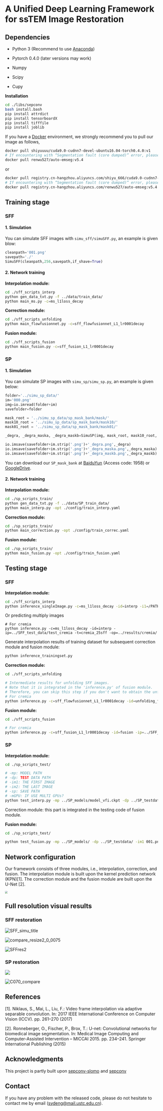 # A Unified Deep Learning Framework for ssTEM Image Restoration



## Dependencies

- Python 3  (Recommend to use [Anaconda](https://www.anaconda.com/download/#linux))

- Pytorch 0.4.0  (later versions may work)

- Numpy
- Scipy
- Cupy

**Installation** 

```bash
cd ./libs/sepconv
bash install.bash
pip install attrdict
pip install tensorboardX
pip install tifffile
pip install joblib
```



If you have a [Docker](https://www.docker.com/) environment, we strongly recommend you to pull our image as follows,

```bash
docker pull shiyuuuu/cuda9.0-cudnn7-devel-ubuntu16.04-torch0.4.0:v1
# If encountering with “Segmentation fault (core dumped)” error, please try with:
docker pull renwu527/auto-emseg:v5.4
```

or

```bash
docker pull registry.cn-hangzhou.aliyuncs.com/shiyu_666/cuda9.0-cudnn7-devel-ubuntu16.04-torch0.4:v1
# If encountering with “Segmentation fault (core dumped)” error, please try with:
docker pull registry.cn-hangzhou.aliyuncs.com/renwu527/auto-emseg:v5.4
```



## Training stage

### SFF

#### 1. Simulation

You can simulate SFF images with `simu_sff/simuSFF.py`, an example is given blow:

```python
cleanpath='001.png'
savepath='./'
SimuSFF(cleanpath,256,savepath,if_shave=True)
```



#### 2. Network training

**Interpolation module:**  

```bash
cd ./sff_scripts_interp
python gen_data_txt.py -f ../data/train_data/
python main_ms.py -c=ms_l1loss_decay
```

**Correction module:** 

```bash
cd ./sff_scripts_unfolding
python main_flowfusionnet.py -c=sff_flowfusionnet_L1_lr0001decay
```

**Fusion module:** 

```bash
cd ./sff_scripts_fusion
python main_fusion.py -c=sff_fusion_L1_lr0001decay
```



### SP

#### 1. Simulation

You can simulate SP images with `simu_sp/simu_sp.py`, an example is given below:

```python
folder='../simu_sp_data/'
im='000.png'
img=io.imread(folder+im)
savefolder=folder

mask_root = '../simu_sp_data/sp_mask_bank/mask/'
mask10_root = '../simu_sp_data/sp_mask_bank/mask10/'
mask01_root = '../simu_sp_data/sp_mask_bank/mask01/'

_degra, _degra_maska, _degra_maskb=SimuSP(img, mask_root, mask10_root, mask01_root)

io.imsave(savefolder+im.strip('.png')+'_degra.png',_degra)
io.imsave(savefolder+im.strip('.png')+'_degra_maska.png',_degra_maska)
io.imsave(savefolder+im.strip('.png')+'_degra_maskb.png',_degra_maskb)
```

You can download our `SP_mask_bank` at [BaiduYun](https://pan.baidu.com/s/15yJ2kthKqgtgBed71EF1XA) (Access code: 1958) or [GoogleDrive](https://drive.google.com/file/d/1Hg9z3LWdFzF6uORY_HvcLADF6VXet38-/view?usp=sharing). 



#### 2. Network training

**Interpolation module:**

```bash
cd ./sp_scripts_train/
python gen_data_txt.py -f ../data/SP_train_data/
python main_interp.py -opt ./config/train_interp.yaml
```

**Correction module:**

```bash
cd ./sp_scripts_train/
python main_correction.py -opt ./config/train_correc.yaml
```

**Fusion module:**

```bash
cd ./sp_scripts_train/
python main_fusion.py -opt ./config/train_fusion.yaml
```



## Testing stage

### SFF

**Interpolation module:**

```bash
cd ./sff_scripts_interp
python inference_singleImage.py -c=ms_l1loss_decay -id=interp -i1=/PATH/IMAGE1.png -i2=/PATH/IMAGE2.png -o=/PATH/OUTPUT.png
```

Or predicting multiply images

```
# For cremia
python inference.py -c=ms_l1loss_decay -id=interp -ip=../SFF_test_data/test_cremia -t=cremia_25sff -op=../results/cremia/
```

Generate interpolation results of training dataset for subsequent correction module and fusion module: 

```bash
python inference_trainingset.py
```



**Correction module:**

```bash
cd ./sff_scripts_unfolding

# Intermediate results for unfolding SFF images.
# Note that it is integrated in the 'inference.py' of fusion module.
# Therefore, you can skip this step if you don't want to obtain the unfolded images.
# For cremia
python inference.py -c=sff_flowfusionnet_L1_lr0001decay -id=unfolding_fusionnet -ip=../SFF_test_data/test_cremia -t=cremia_25sff -op=../results/cremia
```



**Fusion module:**

```bash
cd ./sff_scripts_fusion

# For cremia
python inference.py -c=sff_fusion_L1_lr0001decay -id=fusion -ip=../SFF_test_data/test_cremia -t=cremia_25sff -op=../results/cremia
```



### SP

**Interpolation module:**

```bash
cd ./sp_scripts_test/

# -mp: MODEL PATH
# -dp: TEST DATA PATH
# -im1: THE FIRST IMAGE
# -im2: THE LAST IMAGE
# -sp: SAVE PATH
# -mGPU: IF USE MULTI GPUs?
python test_interp.py -mp ../SP_models/model_vfi.ckpt -dp ../SP_testdata/ -im1 001.png -im2 004.png -sp ../SP_testdata/ -mGPU False
```

Correction module: this part is integrated in the testing code of fusion module.


**Fusion module:**

```bash
cd ./sp_scripts_test/

python test_fusion.py -mp ../SP_models/ -dp ../SP_testdata/ -im1 001.png -im2d 002.png -im2m 002_m.png -im3d 003.png -im3m 003_m.png -im4 004.png -sp ../SP_testdata/
```






## Network configuration

 Our framework consists of three modules, i.e., interpolation, correction, and fusion. The interpolation module is built upon the kernel prediction network (KPN)[1]. The correction module and the fusion module are built upon the U-Net [2].

<img src="res/interp_net.png" style="zoom: 50%;" />





## Full resolution visual results

### SFF restoration

![SFF_simu_title](res/SFF_simu_title.png)

![compare_resize2_0_0075](res/SFF_simu.png)

![SFFres2](res/SFFres2-16556978896066.png)



### SP restoration

![](res/Fig11_SP_simu_RDN1.png)

![C070_compare](res/C070_compare.png)



## References

[1]. Niklaus, S., Mai, L., Liu, F.: Video frame interpolation via adaptive separable convolution. In: 2017 IEEE International Conference on Computer Vision (ICCV). pp. 261–270 (2017)

[2]. Ronneberger, O., Fischer, P., Brox, T.: U-net: Convolutional networks for biomedical image segmentation. In: Medical Image Computing and Computer-Assisted Intervention – MICCAI 2015. pp. 234–241. Springer International Publishing (2015)



## Acknowledgments

This project is partly built upon [sepconv-slomo](https://github.com/sniklaus/sepconv-slomo) and [sepconv](https://github.com/martkartasev/sepconv)



## Contact

If you have any problem with the released code, please do not hesitate to contact me by email ([sydeng@mail.ustc.edu.cn](mailto:sydeng@mail.ustc.edu.cn)).
